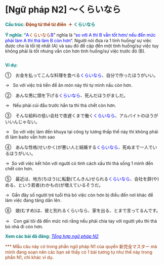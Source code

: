 # [Ngữ pháp N2] 〜くらいなら
<div class="entry-content">
<p><strong><span style="color: #008080;">Cấu trúc: </span></strong><b><span style="color: #993300;">Động từ thể từ điển  ＋ <span style="color: #008080;">くらいなら</span></span><span style="color: #008080;">　</span></b></p>
<p><strong><span style="color: #008080;">Ý nghĩa: “</span></strong><span style="color: #008080;"><span style="color: #0000ff;">A<span style="color: #993300;">くらいなら</span>B</span></span><span style="font-weight: 400;">” nghĩa là “<span style="color: #0000ff;">so với A thì B vẫn tốt hơn/ nếu đến mức phải làm A thì thà làm B còn hơn</span>“. Người nói đưa ra 1 tình huống/ sự việc được cho là tồi tệ nhất (A) và sau đó đề cập đến một tình huống/sự việc tuy không phải là tốt nhưng vẫn còn hơn tình huống/sự việc trước đó (B).</span></p>
<p><ins class="adsbygoogle adslot_1" data-ad-client="ca-pub-2233580070484357" data-ad-slot="4413057825" style="display: inline-block;"></ins><br/>
<script>// <![CDATA[ (adsbygoogle = window.adsbygoogle || []).push({}); // ]]&gt;</script></p>
<p><strong><span style="color: #008080;">Ví dụ:</span></strong></p>
<p><span style="font-weight: 400;">①</span><span style="font-weight: 400;">　</span><span style="font-weight: 400;">お金を払ってこんな料理を食べる</span><span style="font-weight: 400; color: #0000ff;">くらいなら</span><span style="font-weight: 400;">、自分で作ったほうがいい。</span></p>
<p><span style="font-weight: 400;">→   </span><span style="font-weight: 400;">So với việc trả tiền để ăn món này thì tự mình nấu còn hơn.</span></p>
<p><span style="font-weight: 400;">②　あんな男に頭を下げる</span><span style="font-weight: 400; color: #0000ff;">くらいなら</span><span style="font-weight: 400;">、死んだほうがましだ。</span></p>
<p><span style="font-weight: 400;">→   Nếu phải cúi đầu trước hắn ta</span><span style="font-weight: 400;"> thì thà chết còn hơn.</span></p>
<p><span style="font-weight: 400;">③　</span><span style="font-weight: 400;">そんな給料の低い会社で夜遅くまで働く</span><span style="font-weight: 400; color: #0000ff;">くらいなら</span><span style="font-weight: 400;">、アルバイトのほうがいいんじゃない</span><span style="font-weight: 400;">。</span></p>
<p><span style="font-weight: 400;">→   </span><span style="font-weight: 400;">So với việc làm đến khuya tại công ty lương thấp thế này thì không phải đi làm baito vẫn hơn sao</span><span style="font-weight: 400;"> </span></p>
<p><span style="font-weight: 400;">④　あんな性格(せいかく)が悪い人と結婚する</span><span style="font-weight: 400; color: #0000ff;">くらいなら</span><span style="font-weight: 400;">、死ぬまで一人でいるほうがいい。</span></p>
<p><span style="font-weight: 400;">→  </span><span style="font-weight: 400;">So với việc kết hôn với người có tính cách xấu thì thà sống 1 mình đến chết còn hơn.</span></p>
<p><span style="font-weight: 400;">⑤　最近は、地方(ちほう)に転勤(てんきん)せられる<span style="color: #0000ff;">くらいなら</span>、会社を辞(や)める、という若者(わかもの)が増えているそうだ。</span></p>
<p><span style="font-weight: 400;">→  Gần đây số người trẻ tuổi thà bỏ việc còn hơn bị điều đến nơi khác để làm việc đang tăng dần lên.</span></p>
<p>⑥　娘(むすめ)は、彼と別れるくらいなら、家を出る、とまで言ってるんです。</p>
<p>→　Con gái tôi đã đến mức nói rằng nếu phải chia tay với người yêu thì thà bỏ nhà đi còn hơn.</p>
<p><strong><span style="color: #008080;">Xem các bài đã đăng</span></strong>: <span style="color: #0000ff;"><em><a href="https://bikae.net/ngu-phap/tong-hop-ngu-phap-n2/" style="color: #0000ff;" target="_blank">Tổng hợp ngữ pháp N2</a></em></span></p>
<p><span style="color: #993300;">*** Mẫu câu này có trong phần ngữ pháp N1 của quyển 新完全マスター mà mình đang soạn nên các bạn sẽ thấy có 1 bài tương tự như thế này trong phần N1, chỉ khác ví dụ.</span></p>

</div>